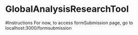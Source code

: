 # GlobalAnalysisResearchTool

#Instructions
For now, to access formSubmission page, go to localhost:3000/formsubmission
